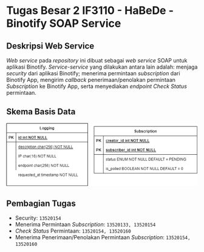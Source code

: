 # Tugas Besar 2 IF3110 - HaBeDe - Binotify SOAP Service
## Deskripsi Web Service

*Web service* pada *repository* ini dibuat sebagai *web service* SOAP untuk aplikasi Binotify. *Service-service* yang dilakukan antara lain adalah: menjaga *security* dari aplikasi Binotify; menerima permintaan *subscription* dari Binotify App, mengirim *callback* penerimaan/penolakan permintaan *Subscription* ke Binotify App, serta menyediakan *endpoint* *Check Status* permintaan.

## Skema Basis Data
<img src="screenshots/skema.png" /><br>

## Pembagian Tugas
* Security: `13520154`<br>
* Menerima Permintaan *Subscription*: `13520133, 13520154`<br>
* *Check Status* Permintaan: `13520154, 13520160`<br>
* Menerima Penerimaan/Penolakan Permintaan *Subscription*: `13520154, 13520160`<br>